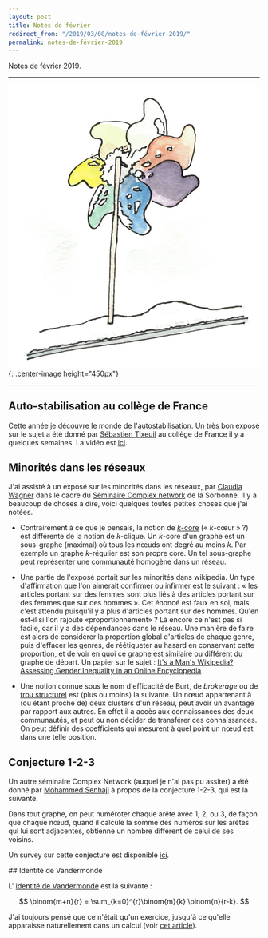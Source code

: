 ```yaml
---
layout: post
title: Notes de février
redirect_from: "/2019/03/08/notes-de-février-2019/"
permalink: notes-de-février-2019
---
```


Notes de février 2019.

---

![](assets/moulin.png){: .center-image height="450px"}

---

## Auto-stabilisation au collège de France

Cette année je découvre le monde de 
l'[autostabilisation](https://fr.wikipedia.org/wiki/Autostabilisation). 
Un très bon exposé sur le sujet a été donné par 
[Sébastien Tixeuil](https://www-npa.lip6.fr/~tixeuil/wiki/pmwiki.php) 
au collège de France il y a quelques semaines. 
La vidéo est 
[ici](https://www.college-de-france.fr/site/rachid-guerraoui/seminar-2019-02-15-11h00.htm).

## Minorités dans les réseaux

J'ai assisté à un exposé sur les minorités dans les réseaux, par
[Claudia Wagner](http://claudiawagner.info/) dans le cadre du 
[Séminaire Complex network](http://www.complexnetworks.fr/events/) de la 
Sorbonne. 
Il y a beaucoup de choses à dire, voici quelques toutes petites choses que j'ai 
notées.

* Contrairement à ce que je pensais, la notion de 
[$k$-core](https://en.wikipedia.org/wiki/K-core) (« $k$-cœur » ?) est différente 
de la notion de $k$-clique. 
Un $k$-core d'un graphe est un sous-graphe (maximal) où tous les nœuds ont 
degré au moins $k$. 
Par exemple un graphe $k$-régulier est son propre core.
Un tel sous-graphe peut représenter une communauté homogène dans un réseau.

* Une partie de l'exposé portait sur les minorités dans wikipedia. 
Un type d'affirmation que l'on aimerait confirmer ou infirmer est le suivant : 
« les articles portant sur des femmes sont plus liés à des articles portant sur 
des femmes que sur des hommes ». 
Cet énoncé est faux en soi, mais c'est attendu puisqu'il y a plus d'articles 
portant sur des hommes. 
Qu'en est-il si l'on rajoute «proportionnement» ? Là encore ce n'est pas si 
facile, car il y a des dépendances dans le réseau. 
Une manière de faire est alors de considérer la proportion global d'articles de 
chaque genre, puis d'effacer les genres, de réétiqueter au hasard en conservant 
cette proportion, et de voir en quoi ce graphe est similaire ou différent du 
graphe de départ. Un papier sur le sujet : 
[It's a Man's Wikipedia? Assessing Gender Inequality in an Online Encyclopedia](https://arxiv.org/pdf/1501.06307.pdf)

* Une notion connue sous le nom d'efficacité de Burt, de *brokerage* ou de 
[trou structurel](https://fr.wikipedia.org/wiki/Discussion:Trou_structural) est 
(plus ou moins) la suivante. 
Un nœud appartenant à (ou étant proche de) deux clusters d'un réseau, peut avoir 
un avantage par rapport aux autres. 
En effet il a accès aux connaissances des deux communautés, et peut ou non
décider de transférer ces connaissances. 
On peut définir des coefficients qui mesurent à quel point un nœud est dans une 
telle position. 

## Conjecture 1-2-3

Un autre séminaire Complex Network (auquel je n'ai pas pu assiter) a été donné
par
[Mohammed Senhaji](http://www.labri.fr/index.php?n=Annuaires.Profile&id=Senhaji_ID1441185629) 
à propos de la conjecture 1-2-3, qui est la suivante.

Dans tout graphe, on peut numéroter chaque arête avec 1, 2, ou 3, de façon que 
chaque nœud, quand il calcule la somme des numéros sur les arêtes qui lui sont 
adjacentes, obtienne un nombre différent de celui de ses voisins.

Un survey sur cette conjecture est disponible 
[ici](https://arxiv.org/pdf/1211.5122.pdf).

## Identité de Vandermonde

L' [identité de Vandermonde](https://fr.wikipedia.org/wiki/Identit%C3%A9_de_Vandermonde)
est la suivante : 

$$
\binom{m+n}{r} = \sum_{k=0}^{r}\binom{m}{k} \binom{n}{r-k}.
$$

J'ai toujours pensé que ce n'était qu'un exercice, jusqu'à ce qu'elle 
apparaisse naturellement dans un calcul (voir 
[cet article](https://arxiv.org/pdf/1812.09120.pdf)).


